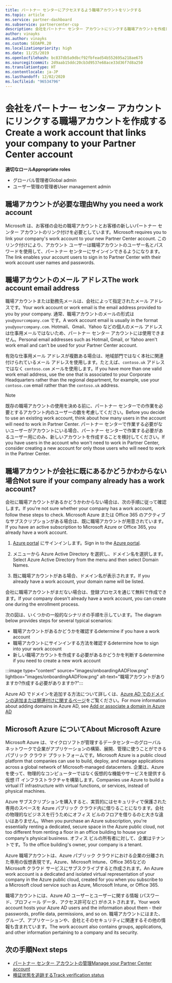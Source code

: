 ```yaml
---
title: パートナー センターにアクセスするよう職場アカウントをリンクする
ms.topic: article
ms.service: partner-dashboard
ms.subservice: partnercenter-csp
description: 会社をパートナー センター アカウントにリンクする職場アカウントを作成します。 これにより、会社の従業員がパートナー センターにアクセスできるようになります。
author: vinayks
ms.author: vinayks
ms.custom: SEOAPR.20
ms.localizationpriority: high
ms.date: 11/25/2019
ms.openlocfilehash: bc837db5a9dbcf92fbfead54b552695a218ae675
ms.sourcegitcommit: 2d9aab15ddc20cb3d9537e68ace33d36f7d8a250
ms.translationtype: HT
ms.contentlocale: ja-JP
ms.lasthandoff: 12/02/2020
ms.locfileid: "96534796"
---
```

# <a name="create-a-work-account-that-links-your-company-to-your-partner-center-account"></a><span data-ttu-id="94130-104">会社をパートナー センター アカウントにリンクする職場アカウントを作成する</span><span class="sxs-lookup"><span data-stu-id="94130-104">Create a work account that links your company to your Partner Center account</span></span>

<span data-ttu-id="94130-105">**適切なロール**</span><span class="sxs-lookup"><span data-stu-id="94130-105">**Appropriate roles**</span></span>

- <span data-ttu-id="94130-106">グローバル管理者</span><span class="sxs-lookup"><span data-stu-id="94130-106">Global admin</span></span>
- <span data-ttu-id="94130-107">ユーザー管理の管理者</span><span class="sxs-lookup"><span data-stu-id="94130-107">User management admin</span></span>

## <a name="why-you-need-a-work-account"></a><span data-ttu-id="94130-108">職場アカウントが必要な理由</span><span class="sxs-lookup"><span data-stu-id="94130-108">Why you need a work account</span></span>

<span data-ttu-id="94130-109">Microsoft は、お客様の会社の職場アカウントとお客様の新しいパートナー センター アカウントのリンク付けを必要としています。</span><span class="sxs-lookup"><span data-stu-id="94130-109">Microsoft requires you to link your company's work account to your new Partner Center account.</span></span> <span data-ttu-id="94130-110">このリンク付けにより、アカウント ユーザーは職場アカウントのユーザー名とパスワードを使用して、パートナー センターにサインインできるようになります。</span><span class="sxs-lookup"><span data-stu-id="94130-110">The link enables your account users to sign in to Partner Center with their work account user names and passwords.</span></span>

## <a name="the-work-account-email-address"></a><span data-ttu-id="94130-111">職場アカウントのメール アドレス</span><span class="sxs-lookup"><span data-stu-id="94130-111">The work account email address</span></span>

<span data-ttu-id="94130-112">職場アカウントまたは勤務先メールは、会社によって指定されたメール アドレスです。</span><span class="sxs-lookup"><span data-stu-id="94130-112">Your work account or work email is the email address provided to you by your company.</span></span> <span data-ttu-id="94130-113">通常、職場アカウントのメールの形式は `you@yourcompany.com` です。</span><span class="sxs-lookup"><span data-stu-id="94130-113">A work account email is usually in the format `you@yourcompany.com`.</span></span> <span data-ttu-id="94130-114">Hotmail、Gmail、Yahoo などの個人のメール アドレスは仕事用メールではないため、パートナー センター アカウントには使用できません。</span><span class="sxs-lookup"><span data-stu-id="94130-114">Personal email addresses such as Hotmail, Gmail, or Yahoo aren't work email and can't be used for your Partner Center account.</span></span>

<span data-ttu-id="94130-115">有効な仕事用メール アドレスが複数ある場合は、地域部門ではなく本社に関連付けられているメール アドレスを使用します。たとえば、`contoso.uk` アドレスではなく `contoso.com` メールを使用します。</span><span class="sxs-lookup"><span data-stu-id="94130-115">If you have more than one valid work email address, use the one that is associated to your Corporate Headquarters rather than the regional department, for example, use your `contoso.com` email rather than the `contoso.uk` address.</span></span>

> [!NOTE]  
> <span data-ttu-id="94130-116">既存の職場アカウントの使用を決める前に、パートナー センターでの作業を必要とするアカウント内のユーザーの数を考慮してください。</span><span class="sxs-lookup"><span data-stu-id="94130-116">Before you decide to use an existing work account, think about how many users in the account will need to work in Partner Center.</span></span> <span data-ttu-id="94130-117">パートナー センターで作業する必要がないユーザーがアカウントにいる場合、パートナー センターで作業する必要があるユーザー用にのみ、新しいアカウントを作成することを検討してください。</span><span class="sxs-lookup"><span data-stu-id="94130-117">If you have users in the account who won't need to work in Partner Center, consider creating a new account for only those users who will need to work in the Partner Center.</span></span>

## <a name="not-sure-if-your-company-already-has-a-work-account"></a><span data-ttu-id="94130-118">職場アカウントが会社に既にあるかどうかわからない場合</span><span class="sxs-lookup"><span data-stu-id="94130-118">Not sure if your company already has a work account?</span></span>

<span data-ttu-id="94130-119">会社に職場アカウントがあるかどうかわからない場合は、次の手順に従って確認します。</span><span class="sxs-lookup"><span data-stu-id="94130-119">If you're not sure whether your company has a work account, follow these steps to check.</span></span> <span data-ttu-id="94130-120">Microsoft Azure または Office 365 のアクティブなサブスクリプションがある場合は、既に職場アカウントが用意されています。</span><span class="sxs-lookup"><span data-stu-id="94130-120">If you have an active subscription to Microsoft Azure or Office 365, you already have a work account.</span></span>

1. <span data-ttu-id="94130-121">[Azure portal](https://portal.azure.com) にサインインします。</span><span class="sxs-lookup"><span data-stu-id="94130-121">Sign in to the [Azure portal](https://portal.azure.com).</span></span>

2. <span data-ttu-id="94130-122">メニューから Azure Active Directory を選択し、ドメイン名を選択します。</span><span class="sxs-lookup"><span data-stu-id="94130-122">Select Azure Active Directory from the menu and then select Domain Names.</span></span>

3. <span data-ttu-id="94130-123">既に職場アカウントがある場合、ドメイン名が表示されます。</span><span class="sxs-lookup"><span data-stu-id="94130-123">If you already have a work account, your domain name will be listed.</span></span>

<span data-ttu-id="94130-124">会社に職場アカウントがまだない場合は、登録プロセスを通じて無料で作成できます。</span><span class="sxs-lookup"><span data-stu-id="94130-124">If your company doesn't already have a work account, you can create one during the enrollment process.</span></span>

<span data-ttu-id="94130-125">次の図は、いくつかの一般的なシナリオの手順を示しています。</span><span class="sxs-lookup"><span data-stu-id="94130-125">The diagram below provides steps for several typical scenarios:</span></span>

- <span data-ttu-id="94130-126">職場アカウントがあるかどうかを確認する</span><span class="sxs-lookup"><span data-stu-id="94130-126">determine if you have a work account</span></span>
- <span data-ttu-id="94130-127">職場アカウントにサインインする方法を確認する</span><span class="sxs-lookup"><span data-stu-id="94130-127">determine how to sign into your work account</span></span>
- <span data-ttu-id="94130-128">新しい職場アカウントを作成する必要があるかどうかを判断する</span><span class="sxs-lookup"><span data-stu-id="94130-128">determine if you need to create a new work account</span></span>

:::image type="content" source="images/onboardingAADFlow.png" lightbox="images/onboardingAADFlow.png" alt-text="職場アカウントがありますか?作成する必要がありますか?":::

<span data-ttu-id="94130-130">Azure AD でドメインを追加する方法について詳しくは、[Azure AD でのドメインの追加または関連付けに関するページ](/azure/active-directory/active-directory-add-domain)をご覧ください。</span><span class="sxs-lookup"><span data-stu-id="94130-130">For more information about adding domains in Azure AD, see [Add or associate a domain in Azure AD](/azure/active-directory/active-directory-add-domain)</span></span>

## <a name="about-microsoft-azure"></a><span data-ttu-id="94130-131">Microsoft Azure について</span><span class="sxs-lookup"><span data-stu-id="94130-131">About Microsoft Azure</span></span>

<span data-ttu-id="94130-132">Microsoft Azure は、マイクロソフトが管理するデータセンターのグローバル ネットワークで企業がアプリケーションの構築、展開、管理に使うことができるパブリック クラウド プラットフォームです。</span><span class="sxs-lookup"><span data-stu-id="94130-132">Microsoft Azure is a public cloud platform that companies can use to build, deploy, and manage applications across a global network of Microsoft-managed datacenters.</span></span> <span data-ttu-id="94130-133">企業は、Azure を使って、物理的なコンピューターではなく仮想的な機能やサービスを提供する仮想 IT インフラストラクチャを構築します。</span><span class="sxs-lookup"><span data-stu-id="94130-133">Companies use Azure to build a virtual IT infrastructure with virtual functions, or services, instead of physical machines.</span></span>

<span data-ttu-id="94130-134">Azure サブスクリプションを購入すると、実質的にはセキュリティで保護された専用のスペースを Azure パブリック クラウド内に借りることになります。会社の物理的なビジネスを行うためにオフィス ビルのフロアを借りるのと大きな違いはありません。</span><span class="sxs-lookup"><span data-stu-id="94130-134">When you purchase an Azure subscription, you're essentially renting a dedicated, secure space in the Azure public cloud, not too different from renting a floor in an office building to house your company's physical business.</span></span> <span data-ttu-id="94130-135">オフィス ビルの所有者に対して、企業はテナントです。</span><span class="sxs-lookup"><span data-stu-id="94130-135">To the office building's owner, your company is a tenant.</span></span>

<span data-ttu-id="94130-136">Azure 職場アカウントは、Azure パブリック クラウドにおける企業の分離された専用の仮想表現です。Azure、Microsoft Intune、Office 365などの Microsoft クラウド サービスにサブスクライブすると作成されます。</span><span class="sxs-lookup"><span data-stu-id="94130-136">An Azure work account is a dedicated and isolated virtual representation of your company in the Azure public cloud, created for you when you subscribe to a Microsoft cloud service such as Azure, Microsoft Intune, or Office 365.</span></span>

<span data-ttu-id="94130-137">職場アカウントには、Azure AD ユーザーとユーザーに関する情報 (パスワード、プロフィール データ、アクセス許可など) がホストされます。</span><span class="sxs-lookup"><span data-stu-id="94130-137">Your work account hosts your Azure AD users and the information about them - their passwords, profile data, permissions, and so on.</span></span> <span data-ttu-id="94130-138">職場アカウントにはまた、グループ、アプリケーションや、会社とそのセキュリティに関連するその他の情報も含まれています。</span><span class="sxs-lookup"><span data-stu-id="94130-138">The work account also contains groups, applications, and other information pertaining to a company and its security.</span></span>

## <a name="next-steps"></a><span data-ttu-id="94130-139">次の手順</span><span class="sxs-lookup"><span data-stu-id="94130-139">Next steps</span></span>

- [<span data-ttu-id="94130-140">パートナー センター アカウントの管理</span><span class="sxs-lookup"><span data-stu-id="94130-140">Manage your Partner Center account</span></span>](partner-center-account-setup.md)
- [<span data-ttu-id="94130-141">検証状態を追跡する</span><span class="sxs-lookup"><span data-stu-id="94130-141">Track verification status</span></span>](verification-responses.md)